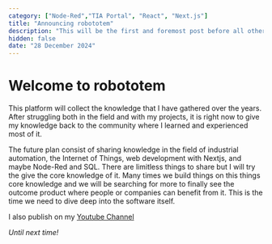 ```yaml
---
category: ["Node-Red","TIA Portal", "React", "Next.js"]
title: "Announcing robototem"
description: "This will be the first and foremost post before all others come to life."
hidden: false
date: "28 December 2024"
---
```


# Welcome to robototem

This platform will collect the knowledge that I have gathered over the years. After struggling both in the field and with my projects, it is right now to give my knowledge back to the community where I learned and experienced most of it.

The future plan consist of sharing knowledge in the field of industrial automation, the Internet of Things, web development with Nextjs, and maybe Node-Red and SQL. There are limitless things to share but I will try the give the core knowledge of it. Many times we build things on this things core knowledge and we will be searching for more to finally see the outcome product where people or companies can benefit from it. This is the time we need to dive deep into the software itself.

I also publish on my [Youtube Channel](https://www.youtube.com/@robototem)

*Until next time!*
